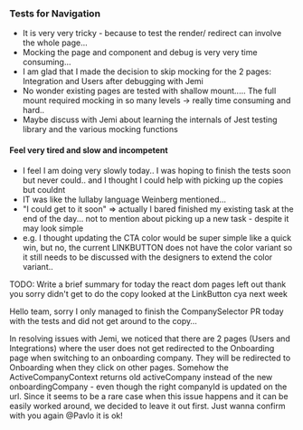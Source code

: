 ### Tests for Navigation
- It is very very tricky - because to test the render/ redirect can involve the whole page...
- Mocking the page and component and debug is very very time consuming...
- I am glad that I made the decision to skip mocking for the 2 pages: Integration and Users after debugging with Jemi
- No wonder existing pages are tested with shallow mount..... The full mount required mocking in so many levels -> really time consuming and hard..
- Maybe discuss with Jemi about learning the internals of Jest testing library and the various mocking functions
#### Feel very tired and slow and incompetent
- I feel I am doing very slowly today.. I was hoping to finish the tests soon but never could.. and I thought I could help with picking up the copies but couldnt
- IT was like the lullaby language Weinberg mentioned...
- "I could get to it soon" => actually I bared finished my existing task at the end of the day... not to mention about picking up a new task - despite it may look simple
- e.g. I thought updating the CTA color would be super simple like a quick win, but no, the current LINKBUTTON does not have the color variant so it still needs to be discussed with the designers to extend the color variant..



TODO:
Write a brief summary for today
the react dom pages left out
thank you
sorry didn't get to do the copy
looked at the LinkButton
cya next week

Hello team,
sorry I only managed  to finish the CompanySelector PR today with the tests and did not get around to the copy…

In resolving issues with Jemi, we noticed that there are 2 pages (Users and Integrations) where the user does not get redirected to the Onboarding page when switching to an onboarding company. They will be redirected to Onboarding when they click on other pages. 
Somehow the ActiveCompanyContext returns old activeCompany instead of the new onboardingCompany - even though the right companyId is updated on the url.
Since it seems to be a rare case when this issue happens and it can be easily worked around, we decided to leave it out first. Just wanna confirm with you again @Pavlo it is ok!